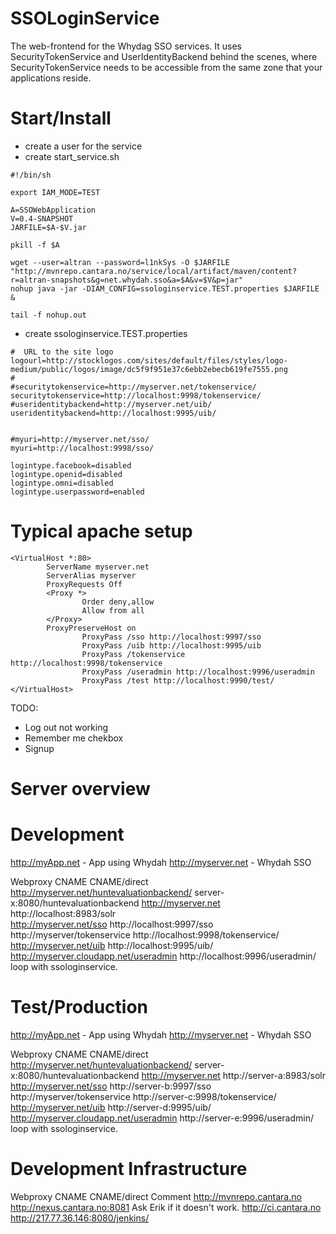 SSOLoginService
====================

The web-frontend for the Whydag SSO services. It uses SecurityTokenService and UserIdentityBackend
behind the scenes, where SecurityTokenService needs to be accessible from the same zone that your applications reside.


Start/Install
=============

* create a user for the service
* create start_service.sh

```
#!/bin/sh

export IAM_MODE=TEST

A=SSOWebApplication
V=0.4-SNAPSHOT
JARFILE=$A-$V.jar

pkill -f $A

wget --user=altran --password=l1nkSys -O $JARFILE "http://mvnrepo.cantara.no/service/local/artifact/maven/content?r=altran-snapshots&g=net.whydah.sso&a=$A&v=$V&p=jar"
nohup java -jar -DIAM_CONFIG=ssologinservice.TEST.properties $JARFILE &

tail -f nohup.out
```

* create ssologinservice.TEST.properties

```
#  URL to the site logo
logourl=http://stocklogos.com/sites/default/files/styles/logo-medium/public/logos/image/dc5f9f951e37c6ebb2ebecb619fe7555.png
#
#securitytokenservice=http://myserver.net/tokenservice/
securitytokenservice=http://localhost:9998/tokenservice/
#useridentitybackend=http://myserver.net/uib/
useridentitybackend=http://localhost:9995/uib/


#myuri=http://myserver.net/sso/
myuri=http://localhost:9998/sso/

logintype.facebook=disabled
logintype.openid=disabled
logintype.omni=disabled
logintype.userpassword=enabled
```

Typical apache setup
====================

```
<VirtualHost *:80>
        ServerName myserver.net
        ServerAlias myserver
        ProxyRequests Off
        <Proxy *>
                Order deny,allow
                Allow from all
        </Proxy>
        ProxyPreserveHost on
                ProxyPass /sso http://localhost:9997/sso
                ProxyPass /uib http://localhost:9995/uib
                ProxyPass /tokenservice http://localhost:9998/tokenservice
                ProxyPass /useradmin http://localhost:9996/useradmin
                ProxyPass /test http://localhost:9990/test/
</VirtualHost>
```


TODO: 
* Log out not working
* Remember me chekbox
* Signup


Server overview
===============


Development
===========

http://myApp.net - App using Whydah
http://myserver.net - Whydah SSO

Webproxy CNAME	 					CNAME/direct	
http://myserver.net/huntevaluationbackend/		server-x:8080/huntevaluationbackend
http://myserver.net					http://localhost:8983/solr	
http://myserver.net/sso					http://localhost:9997/sso	
http://myserver/tokenservice				http://localhost:9998/tokenservice/	
http://myserver.net/uib					http://localhost:9995/uib/	
http://myserver.cloudapp.net/useradmin			http://localhost:9996/useradmin/ 		 loop with ssologinservice.


Test/Production
===============
http://myApp.net - App using Whydah
http://myserver.net - Whydah SSO


Webproxy CNAME	 					CNAME/direct	
http://myserver.net/huntevaluationbackend/		server-x:8080/huntevaluationbackend
http://myserver.net					http://server-a:8983/solr	
http://myserver.net/sso					http://server-b:9997/sso	
http://myserver/tokenservice				http://server-c:9998/tokenservice/	
http://myserver.net/uib					http://server-d:9995/uib/	
http://myserver.cloudapp.net/useradmin			http://server-e:9996/useradmin/ 		 loop with ssologinservice.


Development Infrastructure
==========================

Webproxy CNAME	 		CNAME/direct	 	 		Comment
http://mvnrepo.cantara.no	http://nexus.cantara.no:8081		Ask Erik if it doesn't work.
http://ci.cantara.no		http://217.77.36.146:8080/jenkins/		 

